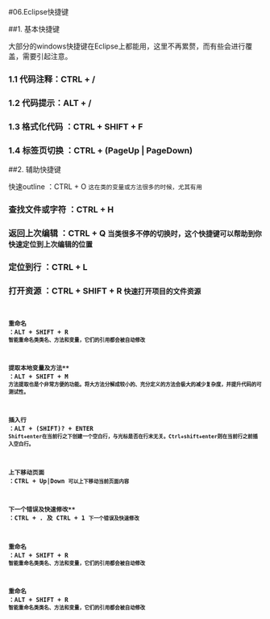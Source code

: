 #06.Eclipse快捷键

##1. 基本快捷键

 大部分的windows快捷键在Eclipse上都能用，这里不再累赘，而有些会进行覆盖，需要引起注意。
 
### 1.1 代码注释：CTRL + /
 
### 1.2 代码提示：ALT + /
 
### 1.3 格式化代码 ：CTRL + SHIFT + F 
 
### 1.4 标签页切换 ：CTRL + (PageUp | PageDown)

##2. 辅助快捷键

快速outline  ：CTRL + O  <code>这在类的变量或方法很多的时候，尤其有用</code>
 
### 查找文件或字符 ：CTRL + H
 
### 返回上次编辑 ：CTRL + Q <code>当类很多不停的切换时，这个快捷键可以帮助到你快速定位到上次编辑的位置</code>
 
### 定位到行 ：CTRL + L
 
### 打开资源 ：CTRL + SHIFT + R  <code>快速打开项目的文件资源<code>

### 重命名 ：ALT + SHIFT + R  <code>智能重命名类类名、方法和变量，它们的引用都会被自动修改</code>
 
### 提取本地变量及方法** ：ALT + SHIFT + M  <code>方法提取也是个非常方便的功能。将大方法分解成较小的、充分定义的方法会极大的减少复杂度，并提升代码的可测试性。</code>
 
### 插入行 ：ALT + (SHIFT)? + ENTER  <code>Shift+enter在当前行之下创建一个空白行，与光标是否在行末无关。Ctrl+shift+enter则在当前行之前插入空白行。</code>
 
### 上下移动页面 ：CTRL + Up|Down  <code>可以上下移动当前页面内容</code>
 
### 下一个错误及快速修改** ：CTRL + . 及 CTRL + 1  <code>下一个错误及快速修改</code>
 
### 重命名 ：ALT + SHIFT + R  <code>智能重命名类类名、方法和变量，它们的引用都会被自动修改</code>
 
### 重命名 ：ALT + SHIFT + R  <code>智能重命名类类名、方法和变量，它们的引用都会被自动修改</code>

